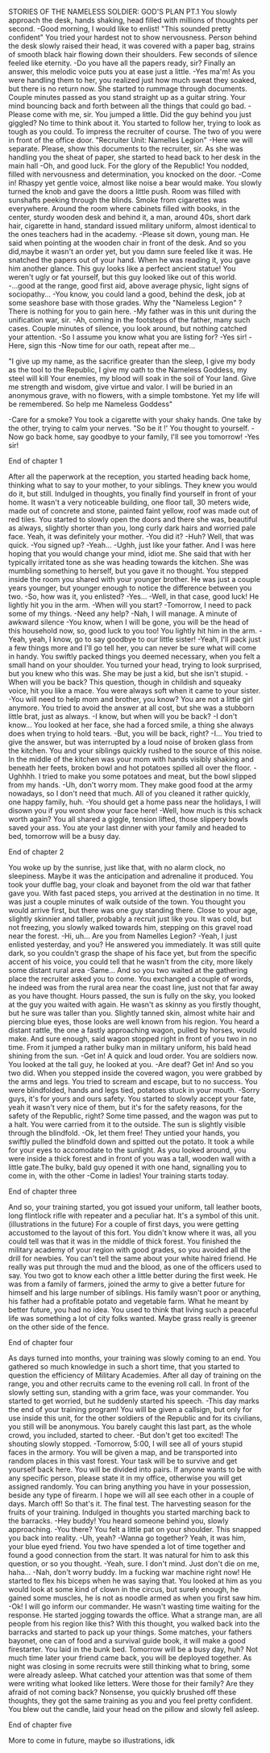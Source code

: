 STORIES OF THE NAMELESS SOLDIER:
GOD'S PLAN PT.1 
You slowly approach the desk, hands shaking, head filled with millions of thoughts per second.
-Good morning, I would like to enlist!
"This sounded pretty confident" 
You tried your hardest not to show nervousness.
Person behind the desk slowly raised their head, it was covered with a paper bag, strains of smooth black hair flowing down their shoulders. Few seconds of silence feeled like eternity.
-Do you have all the papers ready, sir?
Finally an answer, this melodic voice puts you at ease just a little.
-Yes ma'm!
As you were handling them to her, you realized just how much sweat they soaked, but there is no return now.
She started to rummage through documents. Couple minutes passed as you stand straight up as a guitar string. Your mind bouncing back and forth between all the things that could go bad. 
-Please come with me, sir.
You jumped a little. Did the guy behind you just giggled? No time to think about it. You started to follow her, trying to look as tough as you could. To impress the recruiter of course.
The two of you were in front of the office door.
"Recruiter     Unit: Namelles Legion"
-Here we will separate. Please, show this documents to the recruiter, sir. 
As she was handling you the sheat of paper, she started to head back to her desk in the main hall
-Oh, and good luck. For the glory of the Republic!
You nodded, filled with nervousness and determination, you knocked on the door.
-Come in!
Rhaspy yet gentle voice, almost like noise a bear would make. You slowly turned the knob and gave the doors a little push.
Room was filled with sunshafts peeking through the blinds. Smoke from cigarettes was everywhere. Around the room where cabinets filled with books, in the center, sturdy wooden desk and behind it, a man, around 40s, short dark hair, cigarette in hand, standard issued military uniform, almost identical to the ones teachers had in the academy.
-Please sit down, young man.
He said when pointing at the wooden chair in front of the desk. And so you did,maybe it wasn't an order yet, but you damn sure feeled like it was.
He snatched the papers out of your hand. When he was reading it, you gave him another glance. This guy looks like a perfect ancient statue! You weren't ugly or fat yourself, but this guy looked like out of this world.
-...good at the range, good first aid, above average physic, light signs of sociopathy…
-You know, you could land a good, behind the desk, job at some seashore base with those grades. Why the "Nameless Legion" ? There is nothing for you to gain here.
-My father was in this unit during the unification war, sir.
-Ah, coming in the footsteps of the father, many such cases.
Couple minutes of silence, you look around, but nothing catched your attention.
-So I assume you know what you are listing for?
-Yes sir!
-Here, sign this
-Now time for our oath, repeat after me…

"I give up my name, as the sacrifice greater than the sleep, I give my body as the tool to the Republic, I give my oath to the Nameless Goddess, my steel will kill Your enemies, my blood will soak in the soil of Your land. Give me strength and wisdom, give virtue and valor. I will be buried in an anonymous grave, with no flowers, with a simple tombstone. Yet my life will be remembered. So help me Nameless Goddess"

-Care for a smoke?
You took a cigarette with your shaky hands. One take by the other, trying to calm your nerves. "So be it !' You thought to yourself.
-Now go back home, say goodbye to your family, I'll see you tomorrow!
-Yes sir!

End of chapter 1

After all the paperwork at the reception, you started heading back home, thinking what to say to your mother, to your siblings. They knew you would do it, but still. Indulged in thoughts, you finally find yourself in front of your home.
It wasn't a very noticeable building, one floor tall, 30 meters wide, made out of concrete and stone, painted faint yellow, roof was made out of red tiles.
You started to slowly open the doors and there she was, beautiful as always, slightly shorter than you, long curly dark hairs and worried pale face. Yeah, it was definitely your mother.
-You did it?
-Huh?
Well, that was quick.
-You signed up?
-Yeah…
-Ughh, just like your father. And I was here hoping that you would change your mind, idiot me.
She said that with her typically irritated tone as she was heading towards the kitchen. She was mumbling something to herself, but you gave it no thought. You stepped inside the room you shared with your younger brother. He was just a couple years younger, but younger enough to notice the difference between you two.
-So, how was it, you enlisted?
-Yes…
-Well, in that case, good luck!
He lightly hit you in the arm.
-When will you start?
-Tomorrow, I need to pack some of my things.
-Need any help?
-Nah, I will manage.
A minute of awkward silence
-You know, when I will be gone, you will be the head of this household now, so, good luck to you too!
You lightly hit him in the arm.
-Yeah, yeah, I know, go to say goodbye to our little sister!
-Yeah, I'll pack just a few things more and I'll go tell her, you can never be sure what will come in handy.
You swiftly packed things you deemed necessary, when you felt a small hand on your shoulder. You turned your head, trying to look surprised, but you knew who this was. She may be just a kid, but she isn't stupid.
-When will you be back?
This question, though in childish and squeaky voice, hit you like a mace. You were always soft when it came to your sister.
-You will need to help mom and brother, you know? You are not a little girl anymore.
You tried to avoid the answer at all cost, but she was a stubborn little brat, just as always.
-I know, but when will you be back?
-I don't know…
You looked at her face, she had a forced  smile, a thing she always does when trying to hold tears.
-But, you will be back, right?
-I…
You tried to give the answer, but was interrupted by a loud noise of broken glass from the kitchen. You and your siblings quickly rushed to the source of this noise. In the middle of the kitchen was your mom with hands visibly shaking and beneath her feets, broken bowl and hot potatoes spilled all over the floor.
-Ughhhh. I tried to make you some potatoes and meat, but the bowl slipped from my hands.
-Uh, don't worry mom. They make good food at the army nowadays, so I don't need that much.
All of you cleaned it rather quickly, one happy family, huh.
-You should get a home pass near the holidays, I will disown you if you wont show your face here!
-Well, how much is this schack worth again?
You all shared a giggle, tension lifted, those slippery bowls saved your ass. You ate your last dinner with your family and headed to bed, tomorrow will be a busy day.

End of chapter 2

You woke up by the sunrise, just like that, with no alarm clock, no sleepiness. Maybe it was the anticipation and adrenaline it produced.
You took your duffle bag, your cloak and bayonet from the old war that father gave you. With fast paced steps, you arrived at the destination in no time. It was just a couple minutes of walk outside of the town. You thought you would arrive first, but there was one guy standing there. Close to your age, slightly skinnier and taller, probably a recruit just like you. It was cold, but not freezing, you slowly walked towards him, stepping on this gravel road near the forest.
-Hi, uh… Are you from Namelles Legion?
-Yeah, I just enlisted yesterday, and you?
He answered you immediately. It was still quite dark, so you couldn't grasp the shape of his face yet, but from the specific accent of his voice, you could tell that he wasn't from the city, more likely some distant rural area
-Same…
And so you two waited at the gathering place the recruiter asked you to come. You exchanged a couple of words, he indeed was from the rural area near the coast line, just not that far away as you have thought. Hours passed, the sun is fully on the sky, you looked at the guy you waited with again. He wasn't as skinny as you firstly thought, but he sure was taller than you. Slightly tanned skin, almost white hair and piercing blue eyes, those looks are well known from his region. You heard a distant rattle, the one a fastly approaching wagon, pulled by horses, would make. And sure enough, said wagon stopped right in front of you two in no time. From it jumped a rather bulky man in military uniform, his bald head shining from the sun.
-Get in!
A quick and loud order. You are soldiers now.
You looked at the tall guy, he looked at you. 
-Are deaf? Get in!
And so you two did. When you stepped inside the covered wagon, you were grabbed by the arms and legs. You tried to scream and escape, but to no success. You were blindfolded, hands and legs tied, potatoes stuck in your mouth.
-Sorry guys, it's for yours and ours safety.
You started to slowly accept your fate, yeah it wasn't very nice of them, but it's for the safety reasons, for the safety of the Republic, right?
Some time passed, and the wagon was put to a halt. You were carried from it to the outside. The sun is slightly visible through the blindfold.
-Ok, let them free!
They untied your hands, you swiftly pulled the blindfold down and spitted out the potato. It took a while for your eyes to accomodate to the sunlight. As you looked around, you were inside a thick forest and in front of you was a tall, wooden wall with a little gate.The bulky, bald guy opened it with one hand, signalling you to come in, with the other
-Come in ladies! Your training starts today.

End of chapter three

And so, your training started, you got issued your uniform, tall leather boots, long flintlock rifle with repeater and a peculiar hat. It's a symbol of this unit. 
(illustrations in the future)
 For a couple of first days, you were getting accustomed to the layout of this fort. You didn't know where it was, all you could tell was that it was in the middle of thick forest. You finished the military academy of your region with good grades, so you avoided all the drill for newbies. You can't tell the same about your white haired friend. He really was put through the mud and the blood, as one of the officers used to say. You two got to know each other a little better during the first week. He was from a family of farmers, joined the army to give a better future for himself and his large number of siblings. His family wasn't poor or anything, his father had a profitable potato and vegetable farm. What he meant by better future, you had no idea. You used to think that living such a peaceful life was something a lot of city folks wanted. Maybe grass really is greener on the other side of the fence.

End of chapter four


As days turned into months, your training was slowly coming to an end. You gathered so much knowledge in such a short time, that you started to question the efficiency of Military Academies. After all day of training on the range, you and other recruits came to the evening roll call. In front of the slowly setting sun, standing with a grim face, was your commander. You started to get worried, but he suddenly started his speech. 
-This day marks the end of your training program! You will be given a callsign, but only for use inside this unit, for the other soldiers of the Republic and for its civilians, you still will be anonymous. 
You barely caught this last part, as the whole crowd, you included, started to cheer.
-But don't get too excited! 
The shouting slowly stopped.
-Tomorrow, 5:00, I will see all of yours stupid faces in the armory. You will be given a map, and be transported into random places in this vast forest. Your task will be to survive and get yourself back here. You will be divided into pairs. If anyone wants to be with any specific person, please state it in my office, otherwise you will get assigned randomly. You can bring anything you have in your possession, beside any type of firearm. I hope we will all see each other in a couple of days. March off!
So that's it. The final test. The harvesting season for the fruits of your training. Indulged in thoughts you started marching back to the barracks.
-Hey buddy!
You heard someone behind you, slowly approaching.
-You there?
You felt a little pat on your shoulder. This snapped you back into reality.
-Uh, yeah?
-Wanna go together?
Yeah, it was him, your blue eyed friend. You two have spended a lot of time together and found a good connection from the start. It was natural for him to ask this question, or so you thought. 
-Yeah, sure. I don't mind. Just don't die on me, haha…
-Nah, don't worry buddy. Im a fucking war machine right now! 
He started to flex his biceps when he was saying that. You looked at him as you would look at some kind of clown in the circus, but surely enough, he gained some muscles, he is not as noodle armed as when you first saw him.
-Ok! I will go inform our commander.
He wasn't wasting time waiting for the response. He started jogging towards the office. What a strange man, are all people from his region like this?  With this thought, you walked back into the barracks and started to pack up your things. Some matches, your fathers bayonet, one can of food and a survival guide book, it will make a good firestarter. You laid in the bunk bed. Tomorrow will be a busy day, huh? Not much time later your friend came back, you will be deployed together. As night was closing in some recruits were still thinking what to bring, some were already asleep. What catched your attention was that some of them were writing what looked like letters. Were those for their family? Are they afraid of not coming back? Nonsense, you quickly brushed off these thoughts, they got the same training as you and you feel pretty confident. You blew out the candle, laid your head on the pillow and slowly fell asleep.

End of chapter five




More to come in future, maybe so illustrations, idk

